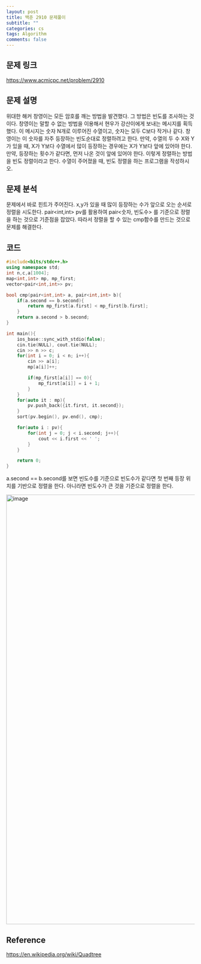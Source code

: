 ```yaml
---
layout: post
title: 백준 2910 문제풀이
subtitle: ""
categories: cs
tags: Algorithm
comments: false
---
```


## 문제 링크

<https://www.acmicpc.net/problem/2910>

## 문제 설명

위대한 해커 창영이는 모든 암호를 깨는 방법을 발견했다. 
그 방법은 빈도를 조사하는 것이다.
창영이는 말할 수 없는 방법을 이용해서 현우가 강산이에게 보내는 메시지를 획득했다.
이 메시지는 숫자 N개로 이루어진 수열이고, 숫자는 모두 C보다 작거나 같다. 
창영이는 이 숫자를 자주 등장하는 빈도순대로 정렬하려고 한다.
만약, 수열의 두 수 X와 Y가 있을 때, X가 Y보다 수열에서 많이 등장하는 경우에는 X가 Y보다 앞에 있어야 한다. 
만약, 등장하는 횟수가 같다면, 먼저 나온 것이 앞에 있어야 한다.
이렇게 정렬하는 방법을 빈도 정렬이라고 한다.
수열이 주어졌을 때, 빈도 정렬을 하는 프로그램을 작성하시오.


## 문제 분석

문제에서 바로 힌트가 주어진다. x,y가 있을 때 많이 등장하는 수가 앞으로 오는 순서로 정렬을 시도한다.
pair<int,int> pv를 활용하여 pair<숫자, 빈도수> 를 기준으로 정렬을 하는 것으로 기준점을 잡았다.
따라서 정렬을 할 수 있는 cmp함수를 만드는 것으로 문제를 해결한다.

## 코드

```cpp
#include<bits/stdc++.h>
using namespace std;
int n,c,a[1004];
map<int,int> mp, mp_first;
vector<pair<int,int>> pv;

bool cmp(pair<int,int> a, pair<int,int> b){
    if(a.second == b.second){
        return mp_first[a.first] < mp_first[b.first];
    }
    return a.second > b.second;
}

int main(){
    ios_base::sync_with_stdio(false);
    cin.tie(NULL), cout.tie(NULL);
    cin >> n >> c;
    for(int i = 0; i < n; i++){
        cin >> a[i];
        mp[a[i]]++;

        if(mp_first[a[i]] == 0){
            mp_first[a[i]] = i + 1;
        }
    }
    for(auto it : mp){
        pv.push_back({it.first, it.second});
    }
    sort(pv.begin(), pv.end(), cmp);

    for(auto i : pv){
        for(int j = 0; j < i.second; j++){
            cout << i.first << ' ';
        }
    }

    return 0;
}
```

a.second == b.second를 보면 빈도수를 기준으로 빈도수가 같다면 첫 번째 등장 위치를 기반으로 정렬을 한다.
아니라면 빈도수가 큰 것을 기준으로 정렬을 한다.

<img width="1148" alt="image" src="https://github.com/user-attachments/assets/f5951668-d1fb-4185-a4dc-7301857690c2">



## Reference

<https://en.wikipedia.org/wiki/Quadtree>